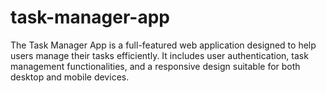 # task-manager-app
The Task Manager App is a full-featured web application designed to help users manage their tasks efficiently. It includes user authentication, task management functionalities, and a responsive design suitable for both desktop and mobile devices.
